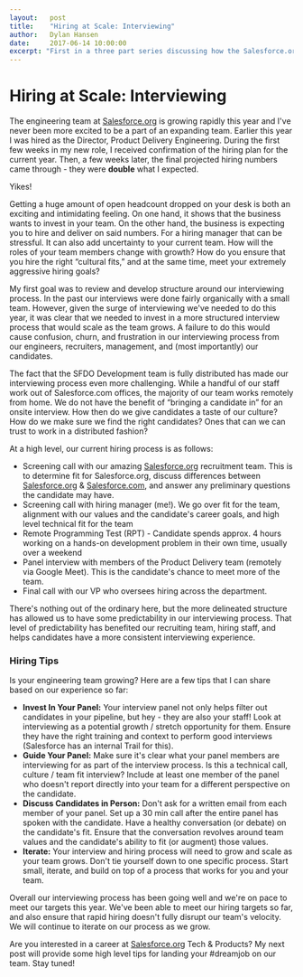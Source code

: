 ```yaml
---
layout:   post
title:    "Hiring at Scale: Interviewing"
author:   Dylan Hansen
date:     2017-06-14 10:00:00
excerpt: "First in a three part series discussing how the Salesforce.org Product Delivery is growing.  Read on to hear tips and tricks for growing your engineering team, starting with the interview process."
---
```


# Hiring at Scale: Interviewing

The engineering team at [Salesforce.org](http://salesforce.org/) is growing rapidly this year and I've never been more excited to be a part of an expanding team.  Earlier this year I was hired as the Director, Product Delivery Engineering.  During the first few weeks in my new role, I received confirmation of the hiring plan for the current year. Then, a few weeks later, the final projected hiring numbers came through - they were **double** what I expected. 

Yikes!

Getting a huge amount of open headcount dropped on your desk is both an exciting and intimidating feeling.  On one hand, it shows that the business wants to invest in your team.  On the other hand, the business is expecting you to hire and deliver on said numbers.  For a hiring manager that can be stressful.  It can also add uncertainty to your current team.  How will the roles of your team members change with growth?  How do you ensure that you hire the right “cultural fits,” and at the same time, meet your extremely aggressive hiring goals?

My first goal was to review and develop structure around our interviewing process.  In the past our interviews were done fairly organically with a small team.  However, given the surge of interviewing we've needed to do this year, it was clear that we needed to invest in a more structured interview process that would scale as the team grows.  A failure to do this would cause confusion, churn, and frustration in our interviewing process from our engineers, recruiters, management, and (most importantly) our candidates.

The fact that the SFDO Development team is fully distributed has made our interviewing process even more challenging.  While a handful of our staff work out of Salesforce.com offices, the majority of our team works remotely from home.  We do not have the benefit of “bringing a candidate in” for an onsite interview.  How then do we give candidates a taste of our culture? How do we make sure we find the right candidates? Ones that can we can trust to work in a distributed fashion?

At a high level, our current hiring process is as follows:

* Screening call with our amazing [Salesforce.org](http://salesforce.org/) recruitment team.  This is to determine fit for Salesforce.org, discuss differences between [Salesforce.org](http://salesforce.org/) & [Salesforce.com](http://salesforce.com/), and answer any preliminary questions the candidate may have.
* Screening call with hiring manager (me!).  We go over fit for the team, alignment with our values and the candidate's career goals, and high level technical fit for the team
* Remote Programming Test (RPT) - Candidate spends approx. 4 hours working on a hands-on development problem in their own time, usually over a weekend
* Panel interview with members of the Product Delivery team (remotely via Google Meet).  This is the candidate's chance to meet more of the team.
* Final call with our VP who oversees hiring across the department.

There's nothing out of the ordinary here, but the more delineated structure has allowed us to have some predictability in our interviewing process. That level of predictability has benefited our recruiting team, hiring staff, and helps candidates have a more consistent interviewing experience.

### Hiring Tips

Is your engineering team growing?  Here are a few tips that I can share based on our experience so far:

* **Invest In Your Panel:**  Your interview panel not only helps filter out candidates in your pipeline, but hey - they are also your staff!  Look at interviewing as a potential growth / stretch opportunity for them. Ensure they have the right training and context to perform good interviews (Salesforce has an internal Trail for this).
* **Guide Your Panel:** Make sure it's clear what your panel members are interviewing for as part of the interview process. Is this a technical call, culture / team fit interview? Include at least one member of the panel who doesn't report directly into your team for a different perspective on the candidate.
* **Discuss Candidates in Person:** Don't ask for a written email from each member of your panel. Set up a 30 min call after the entire panel has spoken with the candidate. Have a healthy conversation (or debate) on the candidate's fit. Ensure that the conversation revolves around team values and the candidate's ability to fit (or augment) those values.
* **Iterate:** Your interview and hiring process will need to grow and scale as your team grows. Don't tie yourself down to one specific process.   Start small, iterate, and build on top of a process that works for you and your team.

Overall our interviewing process has been going well and we're on pace to meet our targets this year.  We've been able to meet our hiring targets so far, and also ensure that rapid hiring doesn't fully disrupt our team's velocity.  We will continue to iterate on our process as we grow.

Are you interested in a career at [Salesforce.org](http://salesforce.org/) Tech & Products?  My next post will provide some high level tips for landing your #dreamjob on our team.  Stay tuned!
